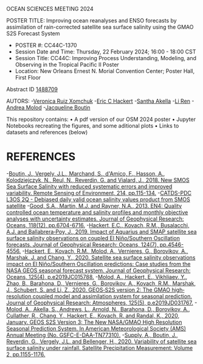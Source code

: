 OCEAN SCIENCES MEETING 2024

POSTER TITLE: Improving ocean reanalyses and ENSO forecasts by assimilation of rain-corrected satellite sea surface salinity using the GMAO S2S Forecast System 

- POSTER #: CC44C-1370 
- Session Date and Time: Thursday, 22 February 2024; 16:00 - 18:00 CST 
- Session Title: CC44C: Improving Process Understanding, Modeling, and Observing in the Tropical Pacific II Poster 
- Location: New Orleans Ernest N. Morial Convention Center; Poster Hall, First Floor

Abstract ID [1488709](https://agu.confex.com/agu/OSM24/meetingapp.cgi/Paper/1488709)

AUTORS:
-[Veronica Ruiz Xomchuk](https://science.gsfc.nasa.gov/sci/bio/veronica.i.ruizxomchuk)
-[Eric C Hackert](https://science.gsfc.nasa.gov/sci/bio/eric.c.hackert)
-[Santha Akella](https://science.gsfc.nasa.gov/sci/bio/santha.akella)
-[Li Ren](https://science.gsfc.nasa.gov/sci/bio/li.ren)
-[Andrea Molod](https://science.gsfc.nasa.gov/sci/bio/andrea.m.molod)
-[Jacqueline Boutin](http://soclim.com/team-jacqueline-boutin-en.php)


This repository contains:
• A pdf version of our OSM 2024 poster
• Jupyter Notebooks recreating the figures, and some aditional plots
• Links to datasets and references (below)

# REFERENCES

-[Boutin, J., Vergely, J.L., Marchand, S., d'Amico, F., Hasson, A., Kolodziejczyk, N., Reul, N., Reverdin, G. and Vialard, J., 2018. New SMOS Sea Surface Salinity with reduced systematic errors and improved variability. Remote Sensing of Environment, 214, pp.115-134.](https://doi.org/10.1016/j.rse.2018.05.022)
-[CATDS-PDC L3OS 2Q - Debiased daily valid ocean salinity values product from SMOS satellite](http://dx.doi.org/10.12770/12dba510-cd71-4d4f-9fc1-9cc027d128b0)
-[Good, S.A., Martin, M.J. and Rayner, N.A., 2013. EN4: Quality controlled ocean temperature and salinity profiles and monthly objective analyses with uncertainty estimates. Journal of Geophysical Research: Oceans, 118(12), pp.6704-6716.](https://doi.org/10.1002/2013JC009067)
-[Hackert, E.C., Kovach, R.M., Busalacchi, A.J. and Ballabrera‐Poy, J., 2019. Impact of Aquarius and SMAP satellite sea surface salinity observations on coupled El Niño/Southern Oscillation forecasts. Journal of Geophysical Research: Oceans, 124(7), pp.4546-4556.](https://doi.org/10.1029/2019JC015130)
-[Hackert, E., Kovach, R.M., Molod, A., Vernieres, G., Borovikov, A., Marshak, J. and Chang, Y., 2020. Satellite sea surface salinity observations impact on El Niño/Southern Oscillation predictions: Case studies from the NASA GEOS seasonal forecast system. Journal of Geophysical Research: Oceans, 125(4), p.e2019JC015788.](https://doi.org/10.1029/2019JC015788)
-[Molod, A., Hackert, E., Vikhliaev, Y., Zhao, B., Barahona, D., Vernieres, G., Borovikov, A., Kovach, R.M., Marshak, J., Schubert, S. and Li, Z., 2020. GEOS‐S2S version 2: The GMAO high‐resolution coupled model and assimilation system for seasonal prediction. Journal of Geophysical Research: Atmospheres, 125(5), p.e2019JD031767.](https://doi.org/10.1029/2019JD031767)
-[Molod, A., Akella, S., Andrews, L., Arnold, N., Barahona, D., Borovikov, A., Cullather, R., Chang, Y., Hackert, E., Kovach, R. and Randal, K., 2020, January. GEOS S2S Version 3: The New NASA/GMAO High Resolution Seasonal Prediction System. In American Meteorological Society (AMS) Annual Meeting (No. GSFC-E-DAA-TN77310).](https://ntrs.nasa.gov/citations/20200000684)
-[Supply, A., Boutin, J., Reverdin, G., Vergely, J.L. and Bellenger, H., 2020. Variability of satellite sea surface salinity under rainfall. Satellite Precipitation Measurement: Volume 2, pp.1155-1176.](https://doi.org/10.1007/978-3-030-35798-6_34)


